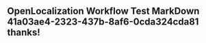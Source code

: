 <properties
ms.topic="hero-topic"
ms.test1="hero-topic"
ms.test2="test"/>

## OpenLocalization Workflow Test MarkDown 41a03ae4-2323-437b-8af6-0cda324cda81 thanks!
